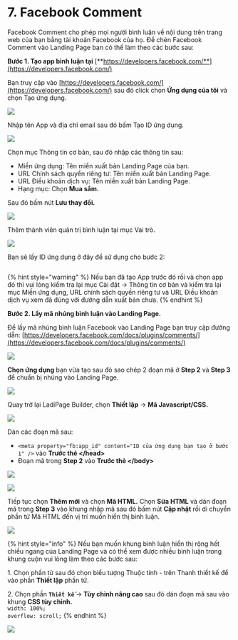 # 7. Facebook Comment

Facebook Comment cho phép mọi người bình luận về nội dung trên trang web của bạn bằng tài khoản Facebook của họ. Để chèn Facebook Comment vào Landing Page bạn có thể làm theo các bước sau:

**Bước 1. Tạo app bình luận tại** [**https://developers.facebook.com/**](https://developers.facebook.com/)

Bạn truy cập vào [https://developers.facebook.com/](https://developers.facebook.com/) sau đó click chọn **Ứng dụng của tôi** và chọn Tạo ứng dụng.

![](<../.gitbook/assets/image (926).png>)

Nhập tên App và địa chỉ email sau đó bấm Tạo ID ứng dụng.

![](<../.gitbook/assets/image (700).png>)

Chọn mục Thông tin cơ bản, sau đó nhập các thông tin sau:

* Miền ứng dụng: Tên miền xuất bản Landing Page của bạn.
* URL Chính sách quyền riêng tư: Tên miền xuất bản Landing Page.
* URL Điều khoản dịch vụ: Tên miền xuất bản Landing Page.
* Hạng mục: Chọn **Mua sắm.**

Sau đó bấm nút **Lưu thay đổi.**

![](<../.gitbook/assets/image (206).png>)

Thêm thành viên quản trị bình luận tại mục Vai trò.

![](<../.gitbook/assets/image (1009).png>)

Bạn sẽ lấy ID ứng dụng ở đây để sử dụng cho bước 2:

<figure><img src="../.gitbook/assets/id.png" alt=""><figcaption></figcaption></figure>

{% hint style="warning" %}
Nếu bạn đã tạo App trước đó rồi và chọn app đó thì vui lòng kiểm tra lại mục Cài đặt -> Thông tin cơ bản và kiểm tra lại mục Miền ứng dụng, URL chính sách quyền riêng tư và URL Điều khoản dịch vụ xem đã đúng với đường dẫn xuất bản chưa.
{% endhint %}

**Bước 2. Lấy mã nhúng bình luận vào Landing Page.**

Để lấy mã nhúng bình luận Facebook vào Landing Page bạn truy cập đường dẫn: [https://developers.facebook.com/docs/plugins/comments/](https://developers.facebook.com/docs/plugins/comments/)

![](<../.gitbook/assets/image (952).png>)

**Chọn ứng dụng** bạn vừa tạo sau đó sao chép 2 đoạn mã ở **Step 2** và **Step 3** để chuẩn bị nhúng vào Landing Page.

![](<../.gitbook/assets/image (962).png>)

Quay trở lại LadiPage Builder, chọn **Thiết lập** -> **Mã Javascript/CSS.**

![](<../.gitbook/assets/image (1113).png>)

Dán các đoạn mã sau:

* `<meta property="fb:app_id" content="ID của ứng dụng bạn tạo ở bước 1" />` vào **Trước thẻ \</head>**
* Đoạn mã trong **Step 2** vào **Trước thẻ \</body>**

![](<../.gitbook/assets/image (946).png>)

![](<../.gitbook/assets/image (225).png>)

Tiếp tục chọn **Thêm mới** và chọn **Mã HTML.** Chọn **Sửa HTML** và dán đoạn mã trong **Step 3** vào khung nhập mã sau đó bấm nút **Cập nhật** rồi di chuyển phần tử Mã HTML đến vị trí muốn hiển thị bình luận.&#x20;

![](<../.gitbook/assets/image (320).png>)



{% hint style="info" %}
Nếu bạn muốn khung bình luận hiển thị rộng hết chiều ngang của Landing Page và có thể xem được nhiều bình luận trong khung cuộn vui lòng làm theo các bước sau:

1\. Chọn phần tử sau đó chọn biểu tượng Thuộc tính -  trên Thanh thiết kế để vào phần **Thiết lập** phần tử.

2\. Chọn phần **`Thiết kế`** -> **Tùy chỉnh nâng cao** sau đó dán đoạn mã sau vào khung **CSS tùy chỉnh.**\
`width: 100%;`\
`overflow: scroll;`
{% endhint %}

![](<../.gitbook/assets/image (969).png>)

&#x20;

